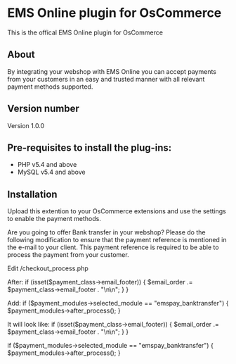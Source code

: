 # EMS Online plugin for OsCommerce
This is the offical EMS Online plugin for OsCommerce

## About
By integrating your webshop with EMS Online you can accept payments from your customers in an easy and trusted manner with all relevant payment methods supported.

## Version number
Version 1.0.0

## Pre-requisites to install the plug-ins: 
- PHP v5.4 and above
- MySQL v5.4 and above

## Installation
Upload this extention to your OsCommerce extensions and use the settings to enable the payment methods.

Are you going to offer Bank transfer in your webshop? Please do the following modification to ensure that the payment reference is mentioned in the e-mail to your client. This payment reference is required to be able to process the payment from your customer.

Edit /checkout_process.php

After:
if (isset($payment_class->email_footer)) {
    $email_order .= $payment_class->email_footer . "\n\n";
  }
}

Add:
if ($payment_modules->selected_module == "emspay_banktransfer") {
  $payment_modules->after_process();
}

It will look like:
if (isset($payment_class->email_footer)) {
    $email_order .= $payment_class->email_footer . "\n\n";
  }
}

if ($payment_modules->selected_module == "emspay_banktransfer") {
  $payment_modules->after_process();
}